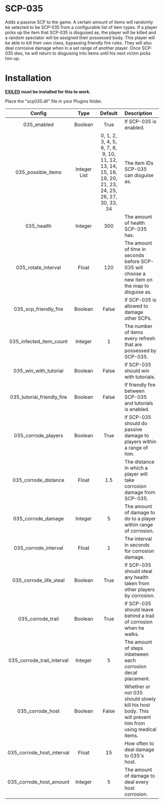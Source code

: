 # SCP-035

Adds a passive SCP to the game. A certain amount of items will randomly be selected to be SCP-035 from a configurable list of item types. If a player picks up the item that SCP-035 is disguised as, the player will be killed and a random spectator will be assigned their possessed body. This player will be able to kill their own class, bypassing friendly fire rules. They will also deal corrosive damage when in a set range of another player. Once SCP-035 dies, he will return to disguising into items until his next victim picks him up.

# Installation

**[EXILED](https://github.com/galaxy119/EXILED) must be installed for this to work.**

Place the "scp035.dll" file in your Plugins folder.

| Config        | Type | Default | Description
| :-------------: | :---------: | :---------: | :------ |
| 035_enabled | Boolean | True | If SCP-035 is enabled. |
| 035_possible_items | Integer List | 0, 1, 2, 3, 4, 5, 6, 7, 8, 9, 10, 11, 12, 13, 14, 15, 16, 19, 20, 21, 23, 24, 25, 26, 27, 30, 33, 34 | The item IDs SCP-035 can disguise as. |
| 035_health | Integer | 300 | The amount of health SCP-035 has. |
| 035_rotate_interval | Float | 120 | The amount of time in seconds before SCP-035 will choose a new item on the map to disguise as. |
| 035_scp_friendly_fire | Boolean | False | If SCP-035 is allowed to damage other SCPs. |
| 035_infected_item_count | Integer | 1 | The number of items every refresh that are possessed by SCP-035. |
| 035_win_with_tutorial | Boolean | False | If SCP-035 should win with tutorials. |
| 035_tutorial_friendly_fire | Boolean | False | If friendly fire between SCP-035 and tutorials is enabled. |
| 035_corrode_players | Boolean | True | If SCP-035 should do passive damage to players within a range of him. |
| 035_corrode_distance | Float | 1.5 | The distance in which a player will take corrosion damage from SCP-035. |
| 035_corrode_damage | Integer | 5 | The amount of damage to do to a player within range of corrosion. |
| 035_corrode_interval | Float | 1 | The interval in seconds for corrosion damage. |
| 035_corrode_life_steal | Boolean | True | If SCP-035 should steal any health taken from other players by corrosion. |
| 035_corrode_trail | Boolean | True | If SCP-035 should leave behind a trail of corrosion when he walks. |
| 035_corrode_trail_interval | Integer | 5 | The amount of steps inbetween each corrosion decal placement. |
| 035_corrode_host | Boolean | False | Whether or not 035 should slowly kill his host body. This will prevent him from using medical items. |
| 035_corrode_host_interval | Float | 15 | How often to deal damage to 035's host. |
| 035_corrode_host_amount | Integer | 5 | The amount of damage to deal every host corrosion. |
